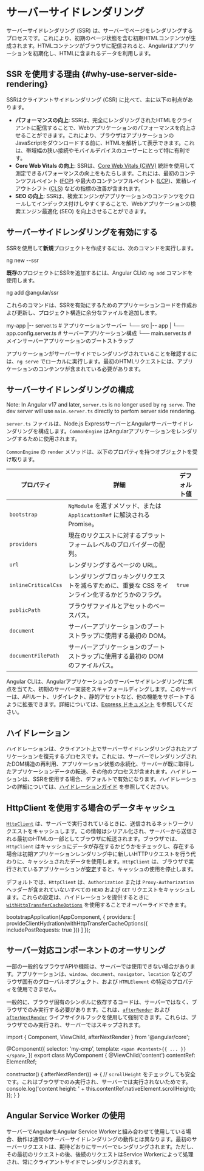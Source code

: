 # サーバーサイドレンダリング

サーバーサイドレンダリング (SSR) は、サーバーでページをレンダリングするプロセスです。これにより、初期のページ状態を含む初期HTMLコンテンツが生成されます。HTMLコンテンツがブラウザに配信されると、Angularはアプリケーションを初期化し、HTMLに含まれるデータを利用します。

## SSR を使用する理由 {#why-use-server-side-rendering}

SSRはクライアントサイドレンダリング (CSR) に比べて、主に以下の利点があります。

- **パフォーマンスの向上**: SSRは、完全にレンダリングされたHTMLをクライアントに配信することで、Webアプリケーションのパフォーマンスを向上させることができます。これにより、ブラウザはアプリケーションのJavaScriptをダウンロードする前に、HTMLを解析して表示できます。これは、帯域幅の狭い接続やモバイルデバイスのユーザーにとって特に有利です。
- **Core Web Vitals の向上**: SSRは、[Core Web Vitals (CWV)](https://web.dev/learn-core-web-vitals/) 統計を使用して測定できるパフォーマンスの向上をもたらします。これには、最初のコンテンツフルペイント ([FCP](https://developer.chrome.com/en/docs/lighthouse/performance/first-contentful-paint/)) や最大のコンテンツフルペイント ([LCP](https://web.dev/lcp/))、累積レイアウトシフト ([CLS](https://web.dev/cls/)) などの指標の改善が含まれます。
- **SEO の向上**: SSRは、検索エンジンがアプリケーションのコンテンツをクロールしてインデックス付けしやすくすることで、Webアプリケーションの検索エンジン最適化 (SEO) を向上させることができます。

## サーバーサイドレンダリングを有効にする

SSRを使用して**新規**プロジェクトを作成するには、次のコマンドを実行します。

<docs-code language="shell">

ng new --ssr

</docs-code>

**既存**のプロジェクトにSSRを追加するには、Angular CLIの `ng add` コマンドを使用します。

<docs-code language="shell">

ng add @angular/ssr

</docs-code>

これらのコマンドは、SSRを有効にするためのアプリケーションコードを作成および更新し、プロジェクト構造に余分なファイルを追加します。

<docs-code language="text">

my-app
|-- server.ts                       # アプリケーションサーバー
└── src
    |-- app
    |   └── app.config.server.ts    # サーバーアプリケーション構成
    └── main.server.ts              # メインサーバーアプリケーションのブートストラップ

</docs-code>

アプリケーションがサーバーサイドでレンダリングされていることを確認するには、`ng serve` でローカルに実行します。最初のHTMLリクエストには、アプリケーションのコンテンツが含まれている必要があります。

## サーバーサイドレンダリングの構成

Note: In Angular v17 and later, `server.ts` is no longer used by `ng serve`. The dev server will use `main.server.ts` directly to perfom server side rendering.

`server.ts` ファイルは、Node.js ExpressサーバーとAngularサーバーサイドレンダリングを構成します。`CommonEngine` はAngularアプリケーションをレンダリングするために使用されます。

<docs-code path="adev/src/content/examples/ssr/server.ts" visibleLines="[31,45]"></docs-code>

`CommonEngine` の `render` メソッドは、以下のプロパティを持つオブジェクトを受け取ります。

| プロパティ          | 詳細                                                                                  | デフォルト値 |
| ------------------- | ---------------------------------------------------------------------------------------- | ------------- |
| `bootstrap`         | `NgModule` を返すメソッド、または `ApplicationRef` に解決されるPromise。                 |               |
| `providers`         | 現在のリクエストに対するプラットフォームレベルのプロバイダーの配列。                          |               |
| `url`               | レンダリングするページの URL。                                                           |               |
| `inlineCriticalCss` | レンダリングブロッキングリクエストを減らすために、重要な CSS をインライン化するかどうかのフラグ。 | `true`        |
| `publicPath`        | ブラウザファイルとアセットのベースパス。                                                  |               |
| `document`          | サーバーアプリケーションのブートストラップに使用する最初の DOM。                        |               |
| `documentFilePath`  | サーバーアプリケーションのブートストラップに使用する最初の DOM のファイルパス。              |               |

Angular CLIは、Angularアプリケーションのサーバーサイドレンダリングに焦点を当てた、初期のサーバー実装をスキャフォールディングします。このサーバーは、APIルート、リダイレクト、静的アセットなど、他の機能をサポートするように拡張できます。詳細については、[Express ドキュメント](https://expressjs.com/) を参照してください。

## ハイドレーション

ハイドレーションは、クライアント上でサーバーサイドレンダリングされたアプリケーションを復元するプロセスです。これには、サーバーでレンダリングされたDOM構造の再利用、アプリケーション状態の永続化、サーバーが既に取得したアプリケーションデータの転送、その他のプロセスが含まれます。ハイドレーションは、SSRを使用する場合、デフォルトで有効になります。ハイドレーションの詳細については、[ハイドレーションガイド](guide/hydration) を参照してください。

## HttpClient を使用する場合のデータキャッシュ

[`HttpClient`](api/common/http/HttpClient) は、サーバーで実行されているときに、送信されるネットワークリクエストをキャッシュします。この情報はシリアル化され、サーバーから送信される最初のHTMLの一部としてブラウザに転送されます。ブラウザでは、`HttpClient` はキャッシュにデータが存在するかどうかをチェックし、存在する場合は初期アプリケーションレンダリング中に新しいHTTPリクエストを行う代わりに、キャッシュされたデータを使用します。`HttpClient` は、ブラウザで実行されているアプリケーションが[安定](api/core/ApplicationRef#isStable)すると、キャッシュの使用を停止します。

デフォルトでは、`HttpClient` は、`Authorization` または `Proxy-Authorization` ヘッダーが含まれていないすべての `HEAD` および `GET` リクエストをキャッシュします。これらの設定は、ハイドレーションを提供するときに [`withHttpTransferCacheOptions`](api/platform-browser/withHttpTransferCacheOptions) を使用することでオーバーライドできます。

<docs-code language="typescript">

bootstrapApplication(AppComponent, {
  providers: [
    provideClientHydration(withHttpTransferCacheOptions({
      includePostRequests: true
    }))
  ]
});

</docs-code>

## サーバー対応コンポーネントのオーサリング

一部の一般的なブラウザAPIや機能は、サーバーでは使用できない場合があります。アプリケーションは、`window`、`document`、`navigator`、`location` などのブラウザ固有のグローバルオブジェクト、および `HTMLElement` の特定のプロパティを使用できません。

一般的に、ブラウザ固有のシンボルに依存するコードは、サーバーではなく、ブラウザでのみ実行する必要があります。これは、[`afterRender`](api/core/afterRender) および [`afterNextRender`](api/core/afterNextRender) ライフサイクルフックを使用して強制できます。これらは、ブラウザでのみ実行され、サーバーではスキップされます。

<docs-code language="typescript">

import { Component, ViewChild, afterNextRender } from '@angular/core';

@Component({
  selector: 'my-cmp',
  template: `<span #content>{{ ... }}</span>`,
})
export class MyComponent {
  @ViewChild('content') contentRef: ElementRef;

  constructor() {
    afterNextRender(() => {
      // `scrollHeight` をチェックしても安全です。これはブラウザでのみ実行され、サーバーでは実行されないためです。
      console.log('content height: ' + this.contentRef.nativeElement.scrollHeight);
    });
  }
}

</docs-code>

## Angular Service Worker の使用

サーバーでAngularをAngular Service Workerと組み合わせて使用している場合、動作は通常のサーバーサイドレンダリングの動作とは異なります。最初のサーバーリクエストは、期待どおりにサーバーでレンダリングされます。ただし、その最初のリクエストの後、後続のリクエストはService Workerによって処理され、常にクライアントサイドでレンダリングされます。
